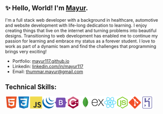 ## ✨ Hello, World! I'm <a href="https://mayur117.github.io">Mayur</a>.

I'm a full stack web developer with a background in healthcare, automotive and website development with life-long dedication to learning. I enjoy creating things that live on the internet and turning problems into beautiful designs. Transitioning to web development has enabled me to continue my passion for learning and embrace my status as a forever student. I love to work as part of a dynamic team and find the challenges that programming brings very exciting!

- Portfolio: <a href="https://mayur117.github.io">mayur117.github.io</a>
- Linkedin: <a href="https://linkedin.com/in/mayurthummar/">linkedin.com/in/mayur117</a>
- Email: <a href="mailto:thummar.mayur@gmail.com">thummar.mayur@gmail.com</a>

## Technical Skills:
<img align="left" alt="HTML5" width="40px" src="https://github.com/devicons/devicon/blob/master/icons/html5/html5-original.svg">
<img align="left" alt="CSS3" width="40px" src="https://github.com/devicons/devicon/blob/master/icons/css3/css3-original.svg">
<img align="left" alt="JavaScript" width="40px" src="https://github.com/devicons/devicon/blob/master/icons/javascript/javascript-original.svg">
<img align="left" alt="JQuery" width="40px" src="https://github.com/devicons/devicon/blob/master/icons/jquery/jquery-original.svg">
<img align="left" alt="Bootstrap" width="40px" src="https://github.com/devicons/devicon/blob/master/icons/bootstrap/bootstrap-plain.svg">
<img align="left" alt="CPlusPlus" width="40px" src="https://github.com/devicons/devicon/blob/master/icons/cplusplus/cplusplus-original.svg">
<img align="left" alt="MongoDB" width="40px" src="https://github.com/devicons/devicon/blob/master/icons/mongodb/mongodb-original.svg">
<img align="left" alt="Express" width="40px" src="https://github.com/devicons/devicon/blob/master/icons/express/express-original.svg">
<img align="left" alt="React" width="40px" src="https://github.com/devicons/devicon/blob/master/icons/react/react-original.svg">
<img align="left" alt="Node" width="40px" src="https://github.com/devicons/devicon/blob/master/icons/nodejs/nodejs-original.svg">
<img align="left" alt="Git" width="40px" src="https://github.com/devicons/devicon/blob/master/icons/git/git-original.svg">
<img align="left" alt="Heroku" width="40px" src="https://github.com/devicons/devicon/blob/master/icons/heroku/heroku-original.svg">
